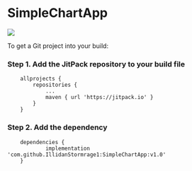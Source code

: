 # SimpleChartApp
[![](https://jitpack.io/v/IllidanStormrage1/SimpleChartApp.svg)](https://jitpack.io/#IllidanStormrage1/SimpleChartApp)

To get a Git project into your build:

### Step 1. Add the JitPack repository to your build file
```
	allprojects {
		repositories {
			...
			maven { url 'https://jitpack.io' }
		}
	}
```
### Step 2.   Add the dependency
```
	dependencies {
	        implementation 'com.github.IllidanStormrage1:SimpleChartApp:v1.0'
	}
```

